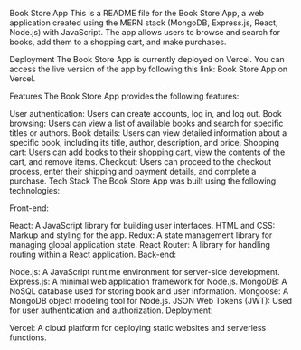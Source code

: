 Book Store App
This is a README file for the Book Store App, a web application created using the MERN stack (MongoDB, Express.js, React, Node.js) with JavaScript. The app allows users to browse and search for books, add them to a shopping cart, and make purchases.

Deployment
The Book Store App is currently deployed on Vercel. You can access the live version of the app by following this link: Book Store App on Vercel.

Features
The Book Store App provides the following features:

User authentication: Users can create accounts, log in, and log out.
Book browsing: Users can view a list of available books and search for specific titles or authors.
Book details: Users can view detailed information about a specific book, including its title, author, description, and price.
Shopping cart: Users can add books to their shopping cart, view the contents of the cart, and remove items.
Checkout: Users can proceed to the checkout process, enter their shipping and payment details, and complete a purchase.
Tech Stack
The Book Store App was built using the following technologies:

Front-end:

React: A JavaScript library for building user interfaces.
HTML and CSS: Markup and styling for the app.
Redux: A state management library for managing global application state.
React Router: A library for handling routing within a React application.
Back-end:

Node.js: A JavaScript runtime environment for server-side development.
Express.js: A minimal web application framework for Node.js.
MongoDB: A NoSQL database used for storing book and user information.
Mongoose: A MongoDB object modeling tool for Node.js.
JSON Web Tokens (JWT): Used for user authentication and authorization.
Deployment:

Vercel: A cloud platform for deploying static websites and serverless functions.
